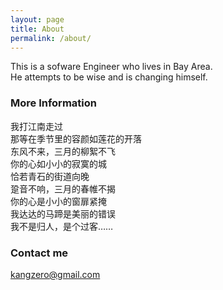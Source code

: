 ```yaml
---
layout: page
title: About
permalink: /about/
---
```


This is a sofware Engineer who lives in Bay Area.  
He attempts to be wise and is changing himself. 

### More Information

我打江南走过  
那等在季节里的容颜如莲花的开落  
东风不来，三月的柳絮不飞  
你的心如小小的寂寞的城  
恰若青石的街道向晚  
跫音不响，三月的春帷不揭  
你的心是小小的窗扉紧掩  
我达达的马蹄是美丽的错误  
我不是归人，是个过客……  

### Contact me

[kangzero@gmail.com](mailto:kangzero@gmail.com)
